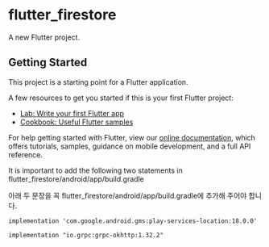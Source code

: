 # flutter_firestore

A new Flutter project.

## Getting Started

This project is a starting point for a Flutter application.

A few resources to get you started if this is your first Flutter project:

- [Lab: Write your first Flutter app](https://flutter.dev/docs/get-started/codelab)
- [Cookbook: Useful Flutter samples](https://flutter.dev/docs/cookbook)

For help getting started with Flutter, view our
[online documentation](https://flutter.dev/docs), which offers tutorials,
samples, guidance on mobile development, and a full API reference.

It is important to add the following two statements in flutter_firestore/android/app/build.gradle

아래 두 문장을 꼭 flutter_firestore/android/app/build.gradle에 추가해 주어야 합니다.
    
    implementation 'com.google.android.gms:play-services-location:18.0.0'
    
    implementation "io.grpc:grpc-okhttp:1.32.2"
